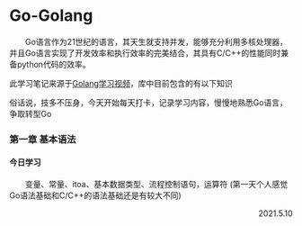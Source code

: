 # Go-Golang
&emsp;&emsp;Go语言作为21世纪的语言，其天生就支持并发，能够充分利用多核处理器，并且Go语言实现了开发效率和执行效率的完美结合，其具有C/C++的性能同时兼备python代码的效率。

此学习笔记来源于[Golang学习视频](https://www.bilibili.com/video/BV16E411H7og?p=7&spm_id_from=pageDriver)，库中目前包含的有以下知识

俗话说，技多不压身，今天开始每天打卡，记录学习内容，慢慢地熟悉Go语言，争取转型Go

### 第一章 **基本语法**
#### 今日学习
&emsp;&emsp;变量、常量、itoa、基本数据类型、流程控制语句，运算符    (第一天个人感觉Go语法基础和C/C++的语法基础还是有较大不同)

<p align="right">2021.5.10</p>

